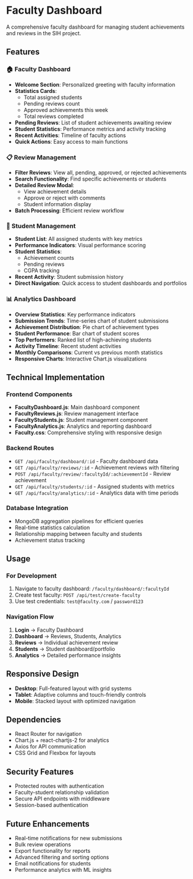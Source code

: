 # Faculty Dashboard

A comprehensive faculty dashboard for managing student achievements and reviews in the SIH project.

## Features

### 🏠 Faculty Dashboard
- **Welcome Section**: Personalized greeting with faculty information
- **Statistics Cards**: 
  - Total assigned students
  - Pending reviews count
  - Approved achievements this week
  - Total reviews completed
- **Pending Reviews**: List of student achievements awaiting review
- **Student Statistics**: Performance metrics and activity tracking
- **Recent Activities**: Timeline of faculty actions
- **Quick Actions**: Easy access to main functions

### 📋 Review Management
- **Filter Reviews**: View all, pending, approved, or rejected achievements
- **Search Functionality**: Find specific achievements or students
- **Detailed Review Modal**: 
  - View achievement details
  - Approve or reject with comments
  - Student information display
- **Batch Processing**: Efficient review workflow

### 👥 Student Management
- **Student List**: All assigned students with key metrics
- **Performance Indicators**: Visual performance scoring
- **Student Statistics**: 
  - Achievement counts
  - Pending reviews
  - CGPA tracking
- **Recent Activity**: Student submission history
- **Direct Navigation**: Quick access to student dashboards and portfolios

### 📊 Analytics Dashboard
- **Overview Statistics**: Key performance indicators
- **Submission Trends**: Time-series chart of student submissions
- **Achievement Distribution**: Pie chart of achievement types
- **Student Performance**: Bar chart of student scores
- **Top Performers**: Ranked list of high-achieving students
- **Activity Timeline**: Recent student activities
- **Monthly Comparisons**: Current vs previous month statistics
- **Responsive Charts**: Interactive Chart.js visualizations

## Technical Implementation

### Frontend Components
- **FacultyDashboard.js**: Main dashboard component
- **FacultyReviews.js**: Review management interface
- **FacultyStudents.js**: Student management component
- **FacultyAnalytics.js**: Analytics and reporting dashboard
- **Faculty.css**: Comprehensive styling with responsive design

### Backend Routes
- `GET /api/faculty/dashboard/:id` - Faculty dashboard data
- `GET /api/faculty/reviews/:id` - Achievement reviews with filtering
- `POST /api/faculty/review/:facultyId/:achievementId` - Review achievement
- `GET /api/faculty/students/:id` - Assigned students with metrics
- `GET /api/faculty/analytics/:id` - Analytics data with time periods

### Database Integration
- MongoDB aggregation pipelines for efficient queries
- Real-time statistics calculation
- Relationship mapping between faculty and students
- Achievement status tracking

## Usage

### For Development
1. Navigate to faculty dashboard: `/faculty/dashboard/:facultyId`
2. Create test faculty: `POST /api/test/create-faculty`
3. Use test credentials: `test@faculty.com` / `password123`

### Navigation Flow
1. **Login** → Faculty Dashboard
2. **Dashboard** → Reviews, Students, Analytics
3. **Reviews** → Individual achievement review
4. **Students** → Student dashboard/portfolio
5. **Analytics** → Detailed performance insights

## Responsive Design
- **Desktop**: Full-featured layout with grid systems
- **Tablet**: Adaptive columns and touch-friendly controls
- **Mobile**: Stacked layout with optimized navigation

## Dependencies
- React Router for navigation
- Chart.js + react-chartjs-2 for analytics
- Axios for API communication
- CSS Grid and Flexbox for layouts

## Security Features
- Protected routes with authentication
- Faculty-student relationship validation
- Secure API endpoints with middleware
- Session-based authentication

## Future Enhancements
- Real-time notifications for new submissions
- Bulk review operations
- Export functionality for reports
- Advanced filtering and sorting options
- Email notifications for students
- Performance analytics with ML insights
